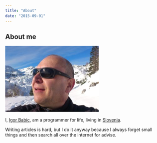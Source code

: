 ```yaml
---
title: "About"
date: "2015-09-01"
---
```


## About me
![](/assets/images/ib_alps_selfy-300x211.jpg)


I, [Igor Babic](https://www.linkedin.com/in/igor-babic-programmer), am a programmer for life, living in [Slovenia](http://www.slovenia.info/?lng=2&redirected=1).

Writing articles is hard, but I do it anyway because I always forget small things and then search all over the internet for advise.
